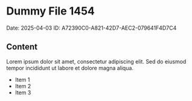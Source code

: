 # Dummy File 1454

Date: 2025-04-03
ID: A72390C0-A821-42D7-AEC2-079641F4D7C4

## Content

Lorem ipsum dolor sit amet, consectetur adipiscing elit.
Sed do eiusmod tempor incididunt ut labore et dolore magna aliqua.

* Item 1
* Item 2
* Item 3
